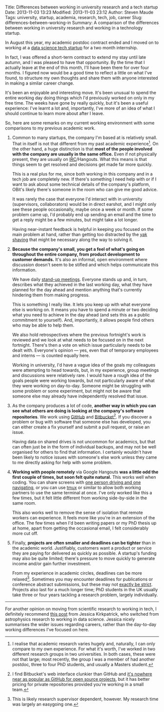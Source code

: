 Title: Differences between working in university research and a tech startup
Date: 2013-11-03 13:23
Modified: 2013-11-03 23:12
Author: Steven Maude
Tags: university, startup, academia, research, tech, job, career
Slug: differences-between-working-in
Summary: A comparison of the differences between working in university research and working in a technology startup.

In August this year, my academic postdoc contract ended and I moved on
to working at a [data science tech startup](https://scraperwiki.com/)
for a two month internship.

In fact, I was offered a short-term contract to extend my stay until
late autumn, and I was pleased to have that opportunity. By the time
that I actually leave at the end of this month, I'll have been there for
over four months. I figured now would be a good time to reflect a little
on what I've found, to structure my own thoughts and share them with
anyone interested in making a similar career change.

It's been an enjoyable and interesting move. It's been unusual to spend
the entire working day doing things which I'd previously worked on only
in my free time. The weeks have gone by really quickly, but it's been a
useful experience: I've learnt a lot and, importantly, I've more of an
idea of what I should continue to learn more about after I leave.

So, here are some remarks on my current working environment with some
comparisons to my previous academic work.

1. Common to many startups, the company I'm based at is relatively
small. That in itself is not that different from my past academic
experience[^1]. On the other hand, a huge distinction is that **most of
the people involved with the company are usually in the same office.**
Even if not physically present, they are usually on
[IRC](https://en.wikipedia.org/wiki/Internet_Relay_Chat)/Hangouts. What
this means is that things seem to get resolved and decisions get made
far more quickly.

    This is a real plus for me, since both working in this company and in a
    tech job are completely new. If there's something I need help with or if
    I want to ask about some technical details of the company's platform,
    OBit's likely there's someone in the room who can give me good advice.

    It was rarely the case that everyone I'd interact with in university
    (supervisors, collaborators) would be in direct earshot, and I might
    only see these people occasionally, maybe once a week or month. If some
    problem came up, I'd probably end up sending an email and the time to
    get a reply might be a few minutes, but might take a lot longer.

    Having near-instant feedback is helpful in keeping you focused on the
    main problem at hand, rather than getting too distracted by the [yak
    shaving](https://en.wiktionary.org/wiki/yak_shaving) that might be
    necessary along the way to solving it.

2. **Because the company's small, you get a feel of what's going on
throughout the entire company, from product development to customer
demands.** It's also an informal, open environment where discussion
doesn't seem to be stifled and which helps communicate this
information.

    We have daily [stand-up
    meetings](https://en.wikipedia.org/wiki/Stand-up_meeting). Everyone
    stands up and, in turn, describes what they achieved in the last working
    day, what they have planned for the day ahead and mention anything
    that's currently hindering them from making progress.

    This is something I really like. It lets you keep up with what everyone
    else is working on. It means you have to spend a minute or two deciding
    what you need to achieve in the day ahead (and sets this as a public
    commitment to yourself). And, importantly, it allows people find others
    who may be able to help them.

    We also hold retrospectives where the previous fortnight's work is
    reviewed and we look at what needs to be focused on in the next
    fortnight. There's then a vote on which issue particularly needs to be
    dealt with. Everyone's opinion — yes, even that of temporary employees
    and interns — is counted equally here.

    Working in university, I'd have a vague idea of the goals my colleagues
    were attempting to head towards, but, in my experience, group meetings
    and discussions were relatively rare. I would have a rough idea of the
    goals people were working towards, but not particularly aware of what
    they were working on day-to-day. Someone might be struggling with some
    problem or some experiment, but might not be aware that someone else may
    already have independently resolved that issue.

3. As the company produces a lot of code, **another way in which you can
see what others are doing is looking at the company's software
repositories**. We work using [GitHub](https://github.com/) and
[Bitbucket](https://bitbucket.org/)[^2]. If you discover a problem or bug
with software that someone else has developed, you can either create a
fix yourself and submit a pull request, or raise an issue.

    Having data on shared drives is not uncommon for academics, but that can
    often just be in the form of individual backups, and may not be well
    organised for others to find that information. I certainly wouldn't have
    been likely to notice issues with someone's else work unless they came
    to me directly asking for help with some problem.

4. **Working with people remotely** via Google Hangouts **was a little odd
the first couple of times, but soon felt quite natural.** This works
well when coding. You can share screens with [one person driving and one
navigating](https://en.wikipedia.org/wiki/Pair_programming), or you can
use [tmux](https://en.wikipedia.org/wiki/Tmux) or similar to allow both
working partners to use the same terminal at once. I've only worked like
this a few times, but it felt little different from working side-by-side
in the same room.

    This also works well to remove the sense of isolation that remote
    workers can experience. It feels more like you're in an extension of the
    office. The few times when I'd been writing papers or my PhD thesis up
    at home, apart from getting the occasional email, I felt considerably
    more cut off.

5. Finally, **projects are often smaller and deadlines can be tighter**
than in the academic world. Justifiably, customers want a product or
service they are paying for delivered as quickly as possible. A
startup's funding may also be quite limited; there's pressure to move
quickly to generate income and/or gain further investment.

    From my experience in academic circles, deadlines can be more
    relaxed[^3]. Sometimes you may encounter deadlines for publications or
    conference abstract submissions, but these may not [exactly be
    strict](http://www.phdcomics.com/comics/archive.php?comicid=998).
    Projects also last for a much longer time; PhD students in the UK
    usually take three or four years tackling a research problem, largely
    individually.

* * * * *

For another opinion on moving from scientific research to working in
tech, I definitely recommend [this
post](http://womeninastronomy.blogspot.co.uk/2013/01/astroVdatascience.html)
from Jessica Kirkpatrick, who switched from astrophysics research to
working in data science. Jessica nicely summarises the wider issues
regarding careers, rather than the day-to-day working differences I've
focused on here.

[^1]: I realise that academic research varies hugely and, naturally, I can
only compare to my own experience. For what it's worth, I've worked in
two different research groups in two universities. In both cases, these
were not that large; most recently, the group I was a member of had
another postdoc, three to four PhD students, and usually a Masters
student.
[^2]: I find Bitbucket's web interface clunkier than GitHub and [it's
nowhere near as popular as GitHub for open source
projects](http://www.infoworld.com/print/227061), but it has better
pricing for private repositories provided you're working in a small
team.
[^3]: This is likely research supervisor dependent, however. My research
time was largely an easygoing one.
